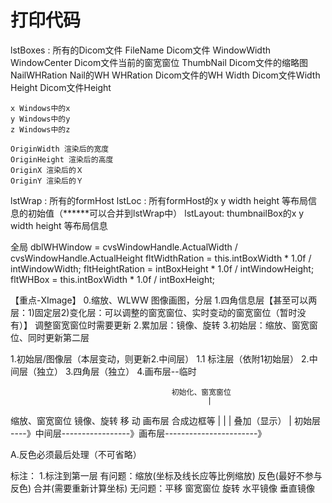 # 打印代码
lstBoxes : 所有的Dicom文件
	FileName Dicom文件
	WindowWidth WindowCenter Dicom文件当前的窗宽窗位
	ThumbNail Dicom文件的缩略图
	NailWHRation Nail的WH
	WHRation Dicom文件的WH
	Width Dicom文件Width
	Height Dicom文件Height

	x Windows中的x
	y Windows中的y
	z Windows中的z

	OriginWidth 渲染后的宽度
	OriginHeight 渲染后的高度
	OriginX 渲染后的Ｘ
	OriginY 渲染后的Ｙ
lstWrap  : 所有的formHost
lstLoc   : 所有formHost的x y width height 等布局信息的初始值（******可以合并到lstWrap中）
lstLayout: thumbnailBox的x y width height 等布局信息

全局
dblWHWindow     = cvsWindowHandle.ActualWidth / cvsWindowHandle.ActualHeight
fltWidthRation  = this.intBoxWidth * 1.0f / intWindowWidth;
fltHeightRation = intBoxHeight * 1.0f / intWindowHeight;
fltWHBox        = this.intBoxWidth * 1.0f / intBoxHeight;


【重点-XImage】
0.缩放、WLWW 
图像画图，分层
1.四角信息层【甚至可以两层：1)固定层2)变化层：可以调整的窗宽窗位、实时变动的窗宽窗位（暂时没有）】
  调整窗宽窗位时需要更新
2.累加层：镜像、旋转
3.初始层：缩放、窗宽窗位、同时更新第二层



1.初始层/图像层（本层变动，则更新2.中间层）
1.1 标注层（依附1初始层）
2.中间层（独立）
3.四角层（独立）
4.画布层--临时

                                        初始化、窗宽窗位
                                                |
缩放、窗宽窗位    镜像、旋转   移 动         画布层        合成边框等
     |                |          |            叠加（显示）      |
   初始层     ----》中间层-----------------》画布层-----------------------》




  


A.反色必须最后处理（不可省略）



标注：
1.标注到第一层
  有问题：缩放(坐标及线长应等比例缩放) 反色(最好不参与反色) 合并(需要重新计算坐标)
  无问题：平移 窗宽窗位 旋转 水平镜像 垂直镜像